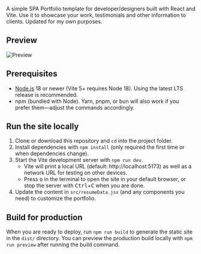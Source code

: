 A simple SPA Portfolio template for developer/designers built with React and Vite. Use it to showcase your work, testimonials and other information to clients. Updated for my own purposes.

## Preview
![Preview](https://matthewdbaldwin.com/images/preview.jpg)

## Prerequisites
- [Node.js](https://nodejs.org/) 18 or newer (Vite 5+ requires Node 18). Using the latest LTS release is recommended.
- npm (bundled with Node). Yarn, pnpm, or bun will also work if you prefer them—adjust the commands accordingly.

## Run the site locally
1. Clone or download this repository and `cd` into the project folder.
2. Install dependencies with `npm install` (only required the first time or when dependencies change).
3. Start the Vite development server with `npm run dev`.
   * Vite will print a local URL (default: http://localhost:5173) as well as a network URL for testing on other devices.
   * Press <kbd>o</kbd> in the terminal to open the site in your default browser, or stop the server with <kbd>Ctrl</kbd>+<kbd>C</kbd> when you are done.
4. Update the content in `src/resumeData.jsx` (and any components you need) to customize the portfolio.

## Build for production
When you are ready to deploy, run `npm run build` to generate the static site in the `dist/` directory. You can preview the production build locally with `npm run preview` after running the build command.

